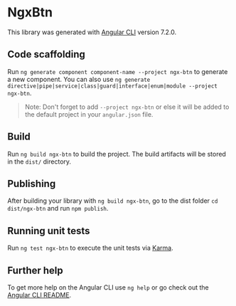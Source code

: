 # NgxBtn

This library was generated with [Angular CLI](https://github.com/angular/angular-cli) version 7.2.0.

## Code scaffolding

Run `ng generate component component-name --project ngx-btn` to generate a new component. You can also use `ng generate directive|pipe|service|class|guard|interface|enum|module --project ngx-btn`.
> Note: Don't forget to add `--project ngx-btn` or else it will be added to the default project in your `angular.json` file. 

## Build

Run `ng build ngx-btn` to build the project. The build artifacts will be stored in the `dist/` directory.

## Publishing

After building your library with `ng build ngx-btn`, go to the dist folder `cd dist/ngx-btn` and run `npm publish`.

## Running unit tests

Run `ng test ngx-btn` to execute the unit tests via [Karma](https://karma-runner.github.io).

## Further help

To get more help on the Angular CLI use `ng help` or go check out the [Angular CLI README](https://github.com/angular/angular-cli/blob/master/README.md).
